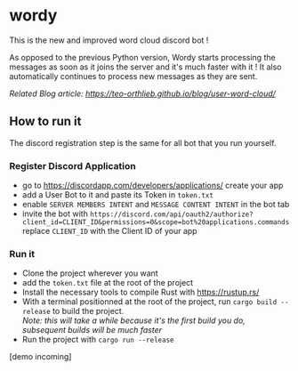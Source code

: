 # wordy
This is the new and improved word cloud discord bot ! 

As opposed to the previous Python version, Wordy starts processing the messages as soon as it joins the server and it's much faster with it ! 
It also automatically continues to process new messages as they are sent.

*Related Blog article: https://teo-orthlieb.github.io/blog/user-word-cloud/*

## How to run it
The discord registration step is the same for all bot that you run yourself.

### Register Discord Application
- go to https://discordapp.com/developers/applications/ create your app
- add a User Bot to it and paste its Token in `token.txt`
- enable `SERVER MEMBERS INTENT` and `MESSAGE CONTENT INTENT` in the bot tab
- invite the bot with `https://discord.com/api/oauth2/authorize?client_id=CLIENT_ID&permissions=0&scope=bot%20applications.commands` replace `CLIENT_ID` with the Client ID of your app

### Run it
- Clone the project wherever you want
- add the `token.txt` file at the root of the project
- Install the necessary tools to compile Rust with https://rustup.rs/
- With a terminal positionned at the root of the project, run `cargo build --release` to build the project.  
*Note: this will take a while because it's the first build you do, subsequent builds will be much faster*
- Run the project with `cargo run --release`

[demo incoming]
